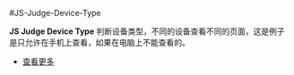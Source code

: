 #JS-Judge-Device-Type

**JS Judge Device Type**
判断设备类型，不同的设备查看不同的页面，这是例子是只允许在手机上查看，如果在电脑上不能查看的。

*  <a href="http://www.tarqat.com/archives/66/" target="_blank">查看更多</a>


